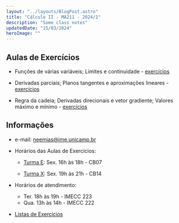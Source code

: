 ```yaml
---
layout: "../layouts/BlogPost.astro"
title: "Cálculo II - MA211 - 2024/1"
description: "Some class notes"
updatedDate: "15/03/2024"
heroImage: ""
---
```


## Aulas de Exercícios
- Funções de várias variáveis; Limites e continuidade - [exercícios](https://neemias.org/teaching/ma211-2024-i/exercises1.pdf)

- Derivadas parciais; Planos tangentes e aproximações lineares - [exercícios](https://neemias.org/teaching/ma211-2024-i/exercises2.pdf)

- Regra da cadeia; Derivadas direcionais e vetor gradiente; Valores máximo e mínimo - [exercícios](https://neemias.org/teaching/ma211-2024-i/exercises3.pdf)

## Informações
- e-mail: neemias@ime.unicamp.br
- Horários das Aulas de Exercícios:
  - [Turma E](https://www.math.stonybrook.edu/~joa/PUBLICATIONS/2024-1-MA211-CalcII/A-Calc_II_DE.html):  Sex. 16h às 18h - CB07 

  - [Turma X](https://www.math.stonybrook.edu/~joa/PUBLICATIONS/2024-1-MA211-CalcII/A-Calc_II_WX.html):  Sex. 19h às 21h - CB14 

- Horários de atendimento: 
  - Ter. 18h às 19h - IMECC 223
  - Qua. 13h às 14h - IMECC 222
- [Listas de Exercícios](https://www.math.stonybrook.edu/~joa/PUBLICATIONS/2024-1-MA211-CalcII/A-Exercicios.html)




